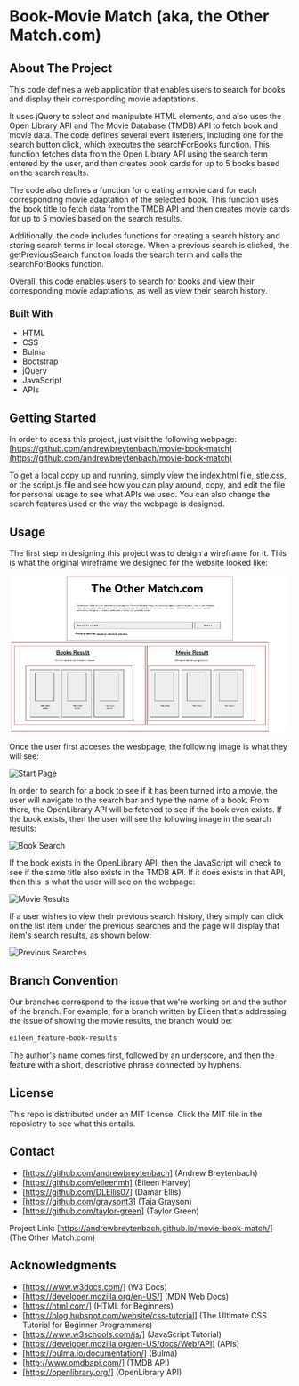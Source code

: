 # Book-Movie Match (aka, the Other Match.com)

## About The Project

This code defines a web application that enables users to search for books and display their corresponding movie adaptations.

It uses jQuery to select and manipulate HTML elements, and also uses the Open Library API and The Movie Database (TMDB) API to fetch book and movie data. The code defines several event listeners, including one for the search button click, which executes the searchForBooks function. This function fetches data from the Open Library API using the search term entered by the user, and then creates book cards for up to 5 books based on the search results.

The code also defines a function for creating a movie card for each corresponding movie adaptation of the selected book. This function uses the book title to fetch data from the TMDB API and then creates movie cards for up to 5 movies based on the search results.

Additionally, the code includes functions for creating a search history and storing search terms in local storage. When a previous search is clicked, the getPreviousSearch function loads the search term and calls the searchForBooks function.

Overall, this code enables users to search for books and view their corresponding movie adaptations, as well as view their search history.

### Built With

* HTML 
* CSS
* Bulma
* Bootstrap
* jQuery
* JavaScript
* APIs


## Getting Started

In order to acess this project, just visit the following webpage: [https://github.com/andrewbreytenbach/movie-book-match](https://github.com/andrewbreytenbach/movie-book-match)

To get a local copy up and running, simply view the index.html file, stle.css, or the script.js file and see how you can play around, copy, and edit the file for personal usage to see what APIs we used. You can also change the search features used or the way the webpage is designed.

## Usage

The first step in designing this project was to design a wireframe for it. This is what the original wireframe we designed for the website looked like:

![Wireframe](/assets/images/wireframe.jpg "Wireframe")

Once the user first acceses the wesbpage, the following image is what they will see: 

![Start Page](/assets/images/ "Start Page")

In order to search for a book to see if it has been turned into a movie, the user will navigate to the search bar and type the name of a book. From there, the OpenLibrary API will be fetched to see if the book even exists. If the book exists, then the user will see the following image in the search results:

![Book Search](/assets/images/ "Book Search")

If the book exists in the OpenLibrary API, then the JavaScript will check to see if the same title also exists in the TMDB API. If it does exists in that API, then this is what the user will see on the webpage:

![Movie Results](/assets/images/ "Movie Results")

If a user wishes to view their previous search history, they simply can click on the list item under the previous searches and the page will display that item's search results, as shown below:

![Previous Searches](/assets/images/ "Previous Searches")

## Branch Convention

Our branches correspond to the issue that we're working on and the author of the branch. For example, for a branch written by Eileen that's addressing the issue of showing the movie results, the branch would be:

```md
eileen_feature-book-results
```

The author's name comes first, followed by an underscore, and then the feature with a short, descriptive phrase connected by hyphens.
 
## License

This repo is distributed under an MIT license. Click the MIT file in the reposiotry to see what this entails.  

## Contact

* [https://github.com/andrewbreytenbach] (Andrew Breytenbach) 
* [https://github.com/eileenmh] (Eileen Harvey)
* [https://github.com/DLEllis07] (Damar Ellis)
* [https://github.com/graysont3] (Taja Grayson)
* [https://github.com/taylor-green] (Taylor Green)

Project Link: [https://andrewbreytenbach.github.io/movie-book-match/] (The Other Match.com)

## Acknowledgments

* [https://www.w3docs.com/] (W3 Docs)
* [https://developer.mozilla.org/en-US/] (MDN Web Docs)
* [https://html.com/] (HTML for Beginners)
* [https://blog.hubspot.com/website/css-tutorial] (The Ultimate CSS Tutorial for Beginner Programmers)
* [https://www.w3schools.com/js/] (JavaScript Tutorial)
* [https://developer.mozilla.org/en-US/docs/Web/API] (APIs)
* [https://bulma.io/documentation/] (Bulma)
* [http://www.omdbapi.com/] (TMDB API)
* [https://openlibrary.org/] (OpenLibrary API)

